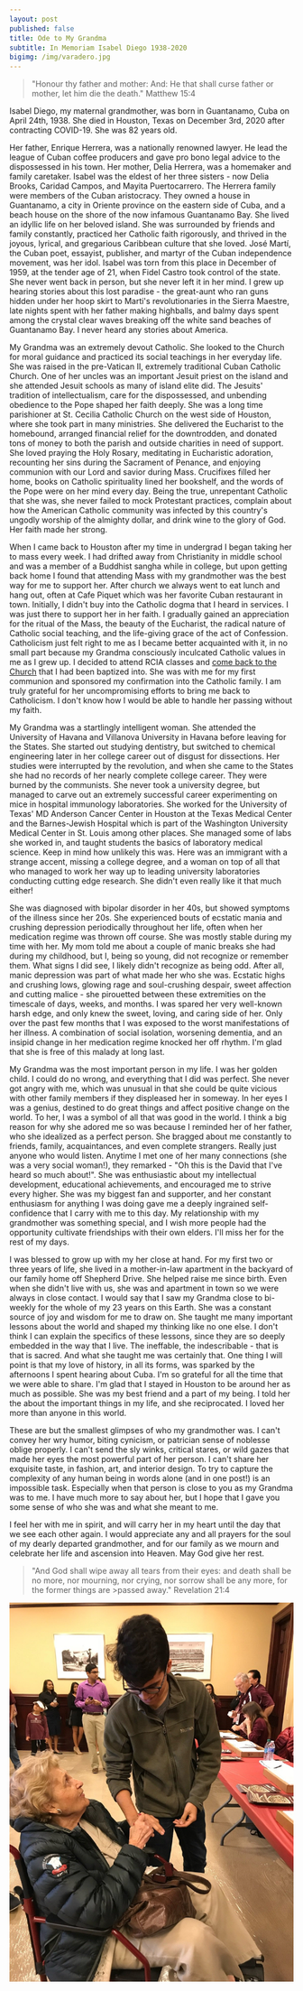 ```yaml
---
layout: post
published: false
title: Ode to My Grandma
subtitle: In Memoriam Isabel Diego 1938-2020
bigimg: /img/varadero.jpg
---
```

>"Honour thy father and mother: And: He that shall curse father or mother, let him die the death." Matthew 15:4

Isabel Diego, my maternal grandmother, was born in Guantanamo, Cuba on April 24th, 1938. She died in Houston, Texas on December 3rd, 2020 after contracting COVID-19. She was 82 years old.

Her father, Enrique Herrera, was a nationally renowned lawyer. He lead the league of Cuban coffee producers and gave pro bono legal advice to the dispossessed in his town. Her mother, Delia Herrera, was a homemaker and family caretaker. Isabel was the eldest of her three sisters - now Delia Brooks, Caridad Campos, and Mayita Puertocarrero. The Herrera family were members of the Cuban aristocracy. They owned a house in Guantanamo, a city in Oriente province on the eastern side of Cuba, and a beach house on the shore of the now infamous Guantanamo Bay. She lived an idyllic life on her beloved island. She was surrounded by friends and family constantly, practiced her Catholic faith rigorously, and thrived in the joyous, lyrical, and gregarious Caribbean culture that she loved. José Martí, the Cuban poet, essayist, publisher, and martyr of the Cuban independence movement, was her idol. Isabel was torn from this place in December of 1959, at the tender age of 21, when Fidel Castro took control of the state. She never went back in person, but she never left it in her mind. I grew up hearing stories about this lost paradise - the great-aunt who ran guns hidden under her hoop skirt to Marti's revolutionaries in the Sierra Maestre, late nights spent with her father making highballs, and balmy days spent among the crystal clear waves breaking off the white sand beaches of Guantanamo Bay. I never heard any stories about America.

My Grandma was an extremely devout Catholic. She looked to the Church for moral guidance and practiced its social teachings in her everyday life. She was raised in the pre-Vatican II, extremely traditional Cuban Catholic Church. One of her uncles was an important Jesuit priest on the island and she attended Jesuit schools as many of island elite did. The Jesuits' tradition of intellectualism, care for the dispossessed, and unbending obedience to the Pope shaped her faith deeply.  She was a long time parishioner at St. Cecilia Catholic Church on the west side of Houston, where she took part in many ministries. She delivered the Eucharist to the homebound, arranged financial relief for the downtrodden, and donated tons of money to both the parish and outside charities in need of support. She loved praying the Holy Rosary, meditating in Eucharistic adoration, recounting her sins during the Sacrament of Penance, and enjoying communion with our Lord and savior during Mass. Crucifixes filled her home, books on Catholic spirituality lined her bookshelf, and the words of the Pope were on her mind every day. Being the true, unrepentant Catholic that she was, she never failed to mock Protestant practices, complain about how the American Catholic community was infected by this country's ungodly worship of the almighty dollar, and drink wine to the glory of God. Her faith made her strong.

When I came back to Houston after my time in undergrad I began taking her to mass every week. I had drifted away from Christianity in middle school and was a member of a Buddhist sangha while in college, but upon getting back home I found that attending Mass with my grandmother was the best way for me to support her. After church we always went to eat lunch and hang out, often at Cafe Piquet which was her favorite Cuban restaurant in town. Initially, I didn't buy into the Catholic dogma that I heard in services. I was just there to support her in her faith. I gradually gained an appreciation for the ritual of the Mass, the beauty of the Eucharist, the radical nature of Catholic social teaching, and the life-giving grace of the act of Confession. Catholicism just felt right to me as I became better acquainted with it, in no small part because my Grandma consciously inculcated Catholic values in me as I grew up. I decided to attend RCIA classes and [come back to the Church](https://davidavalerio.com/2020-01-02-back-to-church/) that I had been baptized into. She was with me for my first communion and sponsored my confirmation into the Catholic family. I am truly grateful for her uncompromising efforts to bring me back to Catholicism. I don't know how I would be able to handle her passing without my faith.

My Grandma was a startlingly intelligent woman. She attended the University of Havana and Villanova University in Havana before leaving for the States. She started out studying dentistry, but switched to chemical engineering later in her college career out of disgust for dissections. Her studies were interrupted by the revolution, and when she came to the States she had no records of her nearly complete college career. They were burned by the communists. She never took a university degree, but managed to carve out an extremely successful career experimenting on mice in hospital immunology laboratories. She worked for the University of Texas' MD Anderson Cancer Center in Houston at the Texas Medical Center and the Barnes-Jewish Hospital which is part of the Washington University Medical Center in St. Louis among other places. She managed some of labs she worked in, and taught students the basics of laboratory medical science. Keep in mind how unlikely this was. Here was an immigrant with a strange accent, missing a college degree, and a woman on top of all that who managed to work her way up to leading university laboratories conducting cutting edge research. She didn't even really like it that much either!

She was diagnosed with bipolar disorder in her 40s, but showed symptoms of the illness since her 20s. She experienced bouts of ecstatic mania and crushing depression periodically throughout her life, often when her medication regime was thrown off course. She was mostly stable during my time with her. My mom told me about a couple of manic breaks she had during my childhood, but I, being so young, did not recognize or remember them. What signs I did see, I likely didn't recognize as being odd. After all, manic depression was part of what made her who she was. Ecstatic highs and crushing lows, glowing rage and soul-crushing despair, sweet affection and cutting malice - she pirouetted between these extremities on the timescale of days, weeks, and months. I was spared her very well-known harsh edge, and only knew the sweet, loving, and caring side of her. Only over the past few months that I was exposed to the worst manifestations of her illness. A combination of social isolation, worsening dementia, and an insipid change in her medication regime knocked her off rhythm. I'm glad that she is free of this malady at long last.

My Grandma was the most important person in my life. I was her golden child. I could do no wrong, and everything that I did was perfect. She never got angry with me, which was unusual in that she could be quite vicious with other family members if they displeased her in someway. In her eyes I was a genius, destined to do great things and affect positive change on the world. To her, I was a symbol of all that was good in the world. I think a big reason for why she adored me so was because I reminded her of her father, who she idealized as a perfect person. She bragged about me constantly to friends, family, acquaintances, and even complete strangers. Really just anyone who would listen. Anytime I met one of her many connections (she was a very social woman!), they remarked - "Oh this is the David that I've heard so much about!". She was enthusiastic about my intellectual development, educational achievements, and encouraged me to strive every higher. She was my biggest fan and supporter, and her constant enthusiasm for anything I was doing gave me a deeply ingrained self-confidence that I carry with me to this day. My relationship with my grandmother was something special, and I wish more people had the opportunity cultivate friendships with their own elders. I'll miss her for the rest of my days.

I was blessed to grow up with my her close at hand. For my first two or three years of life, she lived in a mother-in-law apartment in the backyard of our family home off Shepherd Drive. She helped raise me since birth. Even when she didn't live with us, she was and apartment in town so we were always in close contact. I would say that I saw my Grandma close to bi-weekly for the whole of my 23 years on this Earth. She was a constant source of joy and wisdom for me to draw on. She taught me many important lessons about the world and shaped my thinking like no one else. I don't think I can explain the specifics of these lessons, since they are so deeply embedded in the way that I live. The ineffable, the indescribable - that is that is sacred. And what she taught me was certainly that. One thing I will point is that my love of history, in all its forms, was sparked by the afternoons I spent hearing about Cuba. I'm so grateful for all the time that we were able to share. I'm glad that I stayed in Houston to be around her as much as possible. She was my best friend and a part of my being. I told her the about the important things in my life, and she reciprocated. I loved her more than anyone in this world.

These are but the smallest glimpses of who my grandmother was. I can't convey her wry humor, biting cynicism, or patrician sense of noblesse oblige properly. I can't send the sly winks, critical stares, or wild gazes that made her eyes the most powerful part of her person. I can't share her exquisite taste, in fashion, art, and interior design. To try to capture the complexity of any human being in words alone (and in one post!) is an impossible task. Especially when that person is close to you as my Grandma was to me. I have much more to say about her, but I hope that I gave you some sense of who she was and what she meant to me. 

I feel her with me in spirit, and will carry her in my heart until the day that we see each other again. I would appreciate any and all prayers for the soul of my dearly departed grandmother, and for our family as we mourn and celebrate her life and ascension into Heaven. May God give her rest.

>"And God shall wipe away all tears from their eyes: and death shall be no more, nor mourning, nor crying, nor sorrow shall be any more, for the former things are >passed away." Revelation 21:4

![My Grandma and me when I received my Aggie Ring a few years ago.](/img/grandmame.jpg)

